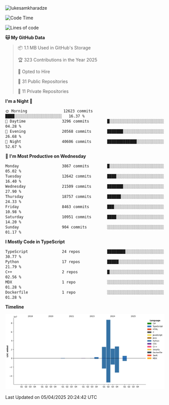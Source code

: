 <img src="https://komarev.com/ghpvc/?username=lukesamkharadze64&label=Profile%20Views&color=0e75b6&style=flat" alt="lukesamkharadze"/>

<!--START_SECTION:waka-->
![Code Time](http://img.shields.io/badge/Code%20Time-251%20hrs%202%20mins-blue)

![Lines of code](https://img.shields.io/badge/From%20Hello%20World%20I%27ve%20Written-169.0%20million%20lines%20of%20code-blue)

**🐱 My GitHub Data** 

> 📦 1.1 MB Used in GitHub's Storage 
 > 
> 🏆 323 Contributions in the Year 2025
 > 
> 💼 Opted to Hire
 > 
> 📜 31 Public Repositories 
 > 
> 🔑 11 Private Repositories 
 > 
**I'm a Night 🦉** 

```text
🌞 Morning                12623 commits       ████░░░░░░░░░░░░░░░░░░░░░   16.37 % 
🌆 Daytime                3296 commits        █░░░░░░░░░░░░░░░░░░░░░░░░   04.28 % 
🌃 Evening                20568 commits       ███████░░░░░░░░░░░░░░░░░░   26.68 % 
🌙 Night                  40606 commits       █████████████░░░░░░░░░░░░   52.67 % 
```
📅 **I'm Most Productive on Wednesday** 

```text
Monday                   3867 commits        █░░░░░░░░░░░░░░░░░░░░░░░░   05.02 % 
Tuesday                  12642 commits       ████░░░░░░░░░░░░░░░░░░░░░   16.40 % 
Wednesday                21509 commits       ███████░░░░░░░░░░░░░░░░░░   27.90 % 
Thursday                 18757 commits       ██████░░░░░░░░░░░░░░░░░░░   24.33 % 
Friday                   8463 commits        ███░░░░░░░░░░░░░░░░░░░░░░   10.98 % 
Saturday                 10951 commits       ████░░░░░░░░░░░░░░░░░░░░░   14.20 % 
Sunday                   904 commits         ░░░░░░░░░░░░░░░░░░░░░░░░░   01.17 % 
```


**I Mostly Code in TypeScript** 

```text
TypeScript               24 repos            ████████░░░░░░░░░░░░░░░░░   30.77 % 
Python                   17 repos            █████░░░░░░░░░░░░░░░░░░░░   21.79 % 
C++                      2 repos             █░░░░░░░░░░░░░░░░░░░░░░░░   02.56 % 
MDX                      1 repo              ░░░░░░░░░░░░░░░░░░░░░░░░░   01.28 % 
Dockerfile               1 repo              ░░░░░░░░░░░░░░░░░░░░░░░░░   01.28 % 
```



**Timeline**

![Lines of Code chart](https://raw.githubusercontent.com/LukeSamkharadze/LukeSamkharadze/main/assets/bar_graph.png)


 Last Updated on 05/04/2025 20:24:42 UTC
<!--END_SECTION:waka-->

<!--
[![Anurag's github stats](https://github-readme-stats.vercel.app/api?username=LukeSamkharadze&count_private=true&theme=dark&show_icons=true&custom_title=Github%20Stats)](https://github.com/anuraghazra/github-readme-stats)
[![willianrod's wakatime stats](https://github-readme-stats.vercel.app/api/wakatime?username=LukeSamkharadze&theme=dark&langs_count=9&custom_title=Weekly%20Stats)](https://github.com/anuraghazra/github-readme-stats)
[![Top Langs](https://github-readme-stats.vercel.app/api/top-langs/?username=LukeSamkharadze&theme=dark&langs_count=9&custom_title=Repositories)](https://github.com/anuraghazra/github-readme-stats)
<img alt="GitHub Stats" src="https://github-readme-stats.vercel.app/api?username=LukeSamkharadze&count_private=true&show_icons=true&include_all_commits=true&theme=dark">
-->
